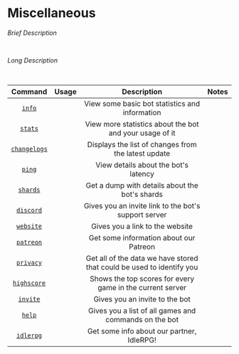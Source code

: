 # Miscellaneous

*Brief Description*

<br>

*Long Description*

<br>

| Command | Usage | Description | Notes |
| :---: | :---: | :---: | :---: |
| [`info`](misc/info.md) | | View some basic bot statistics and information | |
| [`stats`](misc/stats.md) | | View more statistics about the bot and your usage of it | |
| [`changelogs`](misc/changelogs.md) | | Displays the list of changes from the latest update | |
| [`ping`](misc/ping.md) | | View details about the bot's latency | |
| [`shards`](misc/shards.md) | | Get a dump with details about the bot's shards | |
| [`discord`](misc/discord.md) | | Gives you an invite link to the bot's support server | |
| [`website`](misc/website.md) | | Gives you a link to the website | |
| [`patreon`](misc/patreon.md) | | Get some information about our Patreon | |
| [`privacy`](misc/privacy.md) | | Get all of the data we have stored that could be used to identify you | |
| [`highscore`](misc/highscore.md) | | Shows the top scores for every game in the current server | |
| [`invite`](misc/invite.md) | | Gives you an invite to the bot | |
| [`help`](misc/help.md) | | Gives you a list of all games and commands on the bot | |
| [`idlerpg`](misc/idlerpg.md) | | Get some info about our partner, IdleRPG! | |